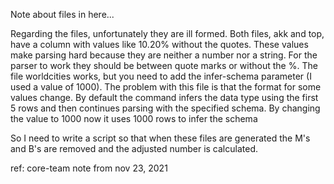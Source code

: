 
Note about files in here...

Regarding the files, unfortunately they are ill formed. Both files, akk and top, have a column with values like 10.20% without the quotes. These values make parsing hard because they are neither a number nor a string. For the parser to work they should be between quote marks or without the %. The file worldcities works, but you need to add the infer-schema parameter (I used a value of 1000). The problem with this file is that the format for some values change. By default the command infers the data type using the first 5 rows and then continues parsing with the specified schema. By changing the value to 1000 now it uses 1000 rows to infer the schema

So I need to write a script so that when these files are generated the M's and B's are removed and the adjusted number is calculated.

ref: core-team note from nov 23, 2021
